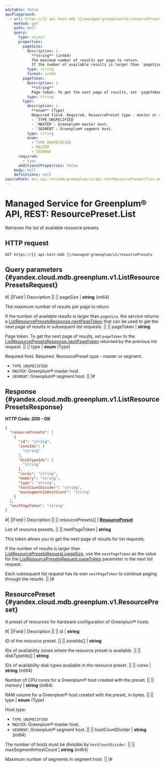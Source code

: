 ```yaml
---
editable: false
apiPlayground:
  - url: https://{{ api-host-mdb }}/managed-greenplum/v1/resourcePresets
    method: get
    path: null
    query:
      type: object
      properties:
        pageSize:
          description: |-
            **string** (int64)
            The maximum number of results per page to return.
            If the number of available results is larger than `pageSize`, the service returns a [ListResourcePresetsResponse.nextPageToken](#yandex.cloud.mdb.greenplum.v1.ListResourcePresetsResponse) that can be used to get the next page of results in subsequent list requests.
          type: string
          format: int64
        pageToken:
          description: |-
            **string**
            Page token. To get the next page of results, set `pageToken` to the [ListResourcePresetsResponse.nextPageToken](#yandex.cloud.mdb.greenplum.v1.ListResourcePresetsResponse) returned by the previous list request.
          type: string
        type:
          description: |-
            **enum** (Type)
            Required field. Required. ResourcePreset type - master or segment.
            - `TYPE_UNSPECIFIED`
            - `MASTER`: Greenplum® master host.
            - `SEGMENT`: Greenplum® segment host.
          type: string
          enum:
            - TYPE_UNSPECIFIED
            - MASTER
            - SEGMENT
      required:
        - type
      additionalProperties: false
    body: null
    definitions: null
sourcePath: en/_api-ref/mdb/greenplum/v1/api-ref/ResourcePreset/list.md
---
```


# Managed Service for Greenplum® API, REST: ResourcePreset.List

Retrieves the list of available resource presets.

## HTTP request

```
GET https://{{ api-host-mdb }}/managed-greenplum/v1/resourcePresets
```

## Query parameters {#yandex.cloud.mdb.greenplum.v1.ListResourcePresetsRequest}

#|
||Field | Description ||
|| pageSize | **string** (int64)

The maximum number of results per page to return.

If the number of available results is larger than `pageSize`, the service returns a [ListResourcePresetsResponse.nextPageToken](#yandex.cloud.mdb.greenplum.v1.ListResourcePresetsResponse) that can be used to get the next page of results in subsequent list requests. ||
|| pageToken | **string**

Page token. To get the next page of results, set `pageToken` to the [ListResourcePresetsResponse.nextPageToken](#yandex.cloud.mdb.greenplum.v1.ListResourcePresetsResponse) returned by the previous list request. ||
|| type | **enum** (Type)

Required field. Required. ResourcePreset type - master or segment.

- `TYPE_UNSPECIFIED`
- `MASTER`: Greenplum® master host.
- `SEGMENT`: Greenplum® segment host. ||
|#

## Response {#yandex.cloud.mdb.greenplum.v1.ListResourcePresetsResponse}

**HTTP Code: 200 - OK**

```json
{
  "resourcePresets": [
    {
      "id": "string",
      "zoneIds": [
        "string"
      ],
      "diskTypeIds": [
        "string"
      ],
      "cores": "string",
      "memory": "string",
      "type": "string",
      "hostCountDivider": "string",
      "maxSegmentInHostCount": "string"
    }
  ],
  "nextPageToken": "string"
}
```

#|
||Field | Description ||
|| resourcePresets[] | **[ResourcePreset](#yandex.cloud.mdb.greenplum.v1.ResourcePreset)**

List of resource presets. ||
|| nextPageToken | **string**

This token allows you to get the next page of results for list requests.

If the number of results is larger than [ListResourcePresetsRequest.pageSize](#yandex.cloud.mdb.greenplum.v1.ListResourcePresetsRequest), use the `nextPageToken` as the value for the [ListResourcePresetsRequest.pageToken](#yandex.cloud.mdb.greenplum.v1.ListResourcePresetsRequest) parameter in the next list request.

Each subsequent list request has its own `nextPageToken` to continue paging through the results. ||
|#

## ResourcePreset {#yandex.cloud.mdb.greenplum.v1.ResourcePreset}

A preset of resources for hardware configuration of Greenplum® hosts.

#|
||Field | Description ||
|| id | **string**

ID of the resource preset. ||
|| zoneIds[] | **string**

IDs of availability zones where the resource preset is available. ||
|| diskTypeIds[] | **string**

IDs of availability disk types available in the resource preset. ||
|| cores | **string** (int64)

Number of CPU cores for a Greenplum® host created with the preset. ||
|| memory | **string** (int64)

RAM volume for a Greenplum® host created with the preset, in bytes. ||
|| type | **enum** (Type)

Host type.

- `TYPE_UNSPECIFIED`
- `MASTER`: Greenplum® master host.
- `SEGMENT`: Greenplum® segment host. ||
|| hostCountDivider | **string** (int64)

The number of hosts must be divisible by `hostCountDivider`. ||
|| maxSegmentInHostCount | **string** (int64)

Maximum number of segments in segment host. ||
|#